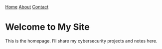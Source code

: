 <html lang="en">
<head>
  <meta charset="utf-8">
  <title>Home - My Site</title>
  <link rel="stylesheet" href="style.css">
</head>
<body>
  <nav>
    <a href="index.html">Home</a>
    <a href="about.html">About</a>
    <a href="contact.html">Contact</a>
  </nav>

  <h1>Welcome to My Site</h1>
  <p>This is the homepage. I’ll share my cybersecurity projects and notes here.</p>
</body>
</html>
